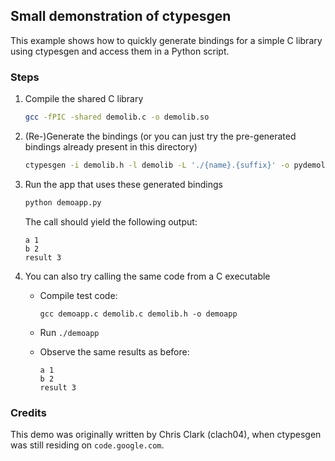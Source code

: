 ## Small demonstration of ctypesgen

This example shows how to quickly generate bindings for a simple C library using ctypesgen and access them in a Python script.


### Steps

1. Compile the shared C library
   ```bash
   gcc -fPIC -shared demolib.c -o demolib.so
   ```

2. (Re-)Generate the bindings (or you can just try the pre-generated bindings already present in this directory)
   ```bash
   ctypesgen -i demolib.h -l demolib -L './{name}.{suffix}' -o pydemolib.py
   ```

3. Run the app that uses these generated bindings
   ```bash
   python demoapp.py
   ```
   
   The call should yield the following output:
   ```
   a 1
   b 2
   result 3
   ```

4. You can also try calling the same code from a C executable
   
   - Compile test code:
     ```
     gcc demoapp.c demolib.c demolib.h -o demoapp
     ```
   
   - Run `./demoapp`
   
   - Observe the same results as before:
     ```
     a 1
     b 2
     result 3
     ```


### Credits

This demo was originally written by Chris Clark (clach04), when ctypesgen was still residing on `code.google.com`.
